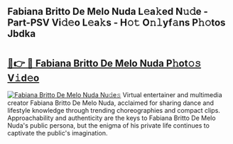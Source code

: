 ## Fabiana Britto De Melo Nuda L𝚎a𝚔ed N𝚞𝚍e - Part-PSV Vi𝚍𝚎o L𝚎a𝚔s - H𝚘𝚝 O𝚗𝚕yf𝚊ns P𝚑𝚘tos Jbdka

# <h2><a href="http://kf1qg72.oniu.top/?m=Fabiana+Britto+De+Melo+Nuda">🔗👉 🔴 Fabiana Britto De Melo Nuda P𝚑ot𝚘𝚜 V𝚒d𝚎o</a></h2>

[![Fabiana Britto De Melo Nuda Nu𝚍e𝚜](https://i.imgur.com/0qMVB7G.gif)](http://kf1qg72.oniu.top/?m=Fabiana+Britto+De+Melo+Nuda)
Virtual entertainer and multimedia creator Fabiana Britto De Melo Nuda, acclaimed for sharing dance and lifestyle knowledge through trending choreographies and compact clips. Approachability and authenticity are the keys to Fabiana Britto De Melo Nuda's public persona, but the enigma of his private life continues to captivate the public's imagination.  

